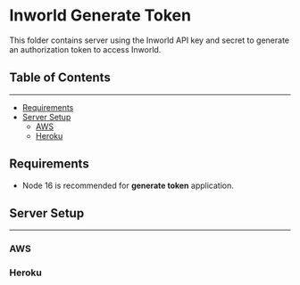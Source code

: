 # Inworld Generate Token

This folder contains server using the Inworld API key and secret to generate an authorization token to access Inworld.

## Table of Contents
---
- [Requirements](#requirements)
- [Server Setup](#server-setup)
    - [AWS](#server-setup-aws)
    - [Heroku](#server-setup-heroku)

## Requirements
- Node 16 is recommended for **generate token** application.

## Server Setup <a id="server-setup" name="server-setup"></a>
---

### AWS <a id="server-setup-aws" name="server-setup-aws"></a>

### Heroku <a id="server-setup-heroku" name="server-setup-heroku"></a>